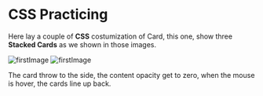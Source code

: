 # CSS Practicing

Here lay a couple of **CSS** costumization of Card, this one, show three **Stacked Cards** as we shown in those images.

![firstImage]('./img/firstimg.png')
![firstImage]('./img/secundimg.png')

The card throw to the side, the content opacity get to zero, when the mouse is hover, the cards line up back.
